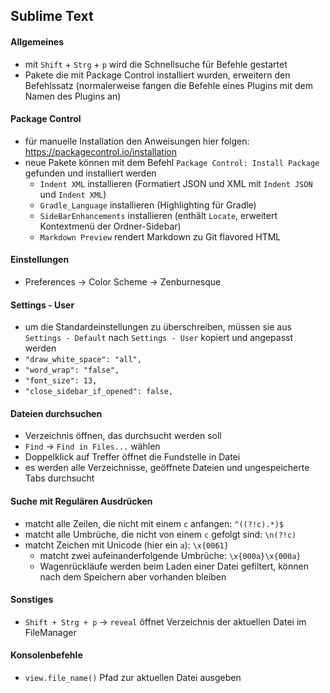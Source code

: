 ## Sublime Text

#### Allgemeines
- mit `Shift` + `Strg` + `p` wird die Schnellsuche für Befehle gestartet
- Pakete die mit Package Control installiert wurden, erweitern den Befehlssatz (normalerweise fangen die Befehle eines Plugins mit dem Namen des Plugins an)

#### Package Control
- für manuelle Installation den Anweisungen hier folgen: https://packagecontrol.io/installation
- neue Pakete können mit dem Befehl `Package Control: Install Package` gefunden und installiert werden
  - `Indent XML` installieren (Formatiert JSON und XML mit `Indent JSON` und `Indent XML`)
  - `Gradle_Language` installieren (Highlighting für Gradle)
  - `SideBarEnhancements` installieren (enthält `Locate`, erweitert Kontextmenü der Ordner-Sidebar)
  - `Markdown Preview` rendert Markdown zu Git flavored HTML

#### Einstellungen
- Preferences -> Color Scheme -> Zenburnesque

#### Settings - User
- um die Standardeinstellungen zu überschreiben, müssen sie aus `Settings - Default` nach `Settings - User` kopiert und angepasst werden
- `"draw_white_space": "all",`
- `"word_wrap": "false",`
- `"font_size": 13,`
- `"close_sidebar_if_opened": false,`

#### Dateien durchsuchen
- Verzeichnis öffnen, das durchsucht werden soll
- `Find` -> `Find in Files...` wählen
- Doppelklick auf Treffer öffnet die Fundstelle in Datei
- es werden alle Verzeichnisse, geöffnete Dateien und ungespeicherte Tabs durchsucht

#### Suche mit Regulären Ausdrücken
- matcht alle Zeilen, die nicht mit einem `c` anfangen: `^((?!c).*)$`
- matcht alle Umbrüche, die nicht von einem `c` gefolgt sind: `\n(?!c)`
- matcht Zeichen mit Unicode (hier ein `a`): `\x{0061}`
  - matcht zwei aufeinanderfolgende Umbrüche: `\x{000a}\x{000a}`
  - Wagenrückläufe werden beim Laden einer Datei gefiltert, können nach dem Speichern aber vorhanden bleiben

#### Sonstiges
- `Shift + Strg + p` -> `reveal` öffnet Verzeichnis der aktuellen Datei im FileManager

#### Konsolenbefehle
- `view.file_name()` Pfad zur aktuellen Datei ausgeben
